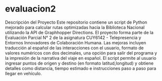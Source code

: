 # evaluacion2
Descripción del Proyecto
Este repositorio contiene un script de Python mejorado para calcular rutas optimizadas hacia la Biblioteca Nacional utilizando la API de Graphhopper Directions. El proyecto forma parte de la Evaluación Parcial N° 2 de la asignatura CUY6142 - Telepresencia y Entornos Innovadores de Colaboración Humana. Las mejoras incluyen traducción al español de las interacciones con el usuario, formato de valores numéricos con dos decimales, una opción para salir del programa y la impresión de la narrativa del viaje en español.
El script permite al usuario ingresar puntos de origen y destino (en formato latitud,longitud) y obtiene detalles como distancia, tiempo estimado e instrucciones paso a paso para llegar en vehículo.
